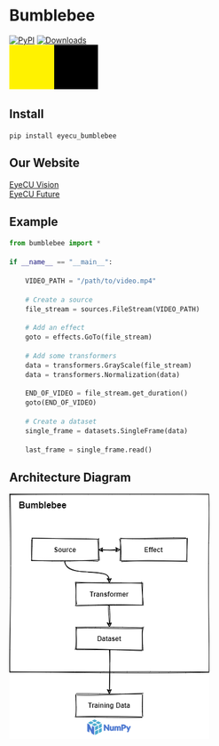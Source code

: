 # Bumblebee
[![PyPI](https://img.shields.io/pypi/v/eyecu_bumblebee.svg)](https://pypi.python.org/pypi/eyecu_bumblebee)
[![Downloads](http://pepy.tech/badge/eyecu_bumblebee)](https://static.pepy.tech/badge/eyecu_bumblebee) \
![Bumblebee image](./docs/bumblebee.png)

## Install

```
pip install eyecu_bumblebee
```

## Our Website

[EyeCU Vision](https://eyecuvision.com/) \
[EyeCU Future](https://eyecufuture.com/) 


## Example

```python
from bumblebee import *

if __name__ == "__main__":
    
    VIDEO_PATH = "/path/to/video.mp4"

    # Create a source
    file_stream = sources.FileStream(VIDEO_PATH)

    # Add an effect
    goto = effects.GoTo(file_stream)

    # Add some transformers
    data = transformers.GrayScale(file_stream)
    data = transformers.Normalization(data)

    END_OF_VIDEO = file_stream.get_duration()
    goto(END_OF_VIDEO)

    # Create a dataset
    single_frame = datasets.SingleFrame(data)

    last_frame = single_frame.read()

```

## Architecture Diagram

![Architecture](docs/bumblebee_arch_diagram.png)

